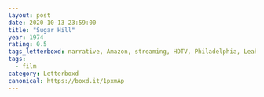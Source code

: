 ```yaml
---
layout: post 
date: 2020-10-13 23:59:00
title: "Sugar Hill"
year: 1974
rating: 0.5
tags_letterboxd: narrative, Amazon, streaming, HDTV, Philadelphia, Leah, Robtober
tags:
  - film
category: Letterboxd
canonical: https://boxd.it/1pxmAp
---
```

